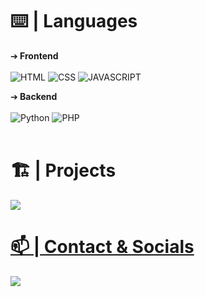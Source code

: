 

# ⌨️ | Languages

➔<b> Frontend<br><br></b>
![HTML](https://img.shields.io/badge/-HTML-f36619?&style=for-the-badge&logo=html5&logoColor=white)
![CSS](https://img.shields.io/badge/-CSS3-264de4?&style=for-the-badge&logo=css3&logoColor=white)
![JAVASCRIPT](https://img.shields.io/badge/-javascript-f7df1e?&style=for-the-badge&logo=javascript&logoColor=black)

➔<b> Backend<br><br></b>
![Python](https://img.shields.io/badge/-python-3771a2?&style=for-the-badge&logo=python&logoColor=white)
![PHP](https://img.shields.io/badge/-PHP-4f5b93?&style=for-the-badge&logo=php&logoColor=white)
<br><br>

# 🏗 | Projects
<a href="https://t.me/easymacscanner" target="_blank"><img src="https://i.imgur.com/WMjKfH5.png">


# 📫 | Contact & Socials
<p>
<a href="https://t.me/stehack" target="_blank"><img src="https://img.shields.io/badge/-telegram-2487d4?style=for-the-badge&logo=telegram&logoColor=white">
</p>

